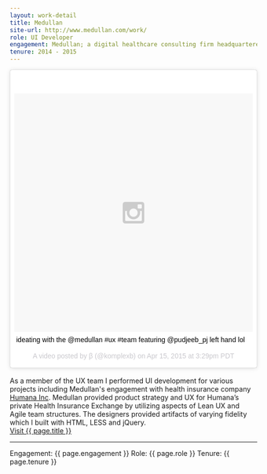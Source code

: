 ```yaml
---
layout: work-detail
title: Medullan
site-url: http://www.medullan.com/work/
role: UI Developer
engagement: Medullan; a digital healthcare consulting firm headquartered in Massachusetts, USA.
tenure: 2014 - 2015
---
```



<blockquote class="instagram-media" data-instgrm-captioned data-instgrm-version="4" style=" background:#FFF; border:0; border-radius:3px; box-shadow:0 0 1px 0 rgba(0,0,0,0.5),0 1px 10px 0 rgba(0,0,0,0.15); margin: 1px; max-width:658px; padding:0; width:99.375%; width:-webkit-calc(100% - 2px); width:calc(100% - 2px);"><div style="padding:8px;"> <div style=" background:#F8F8F8; line-height:0; margin-top:40px; padding:50% 0; text-align:center; width:100%;"> <div style=" background:url(data:image/png;base64,iVBORw0KGgoAAAANSUhEUgAAACwAAAAsCAMAAAApWqozAAAAGFBMVEUiIiI9PT0eHh4gIB4hIBkcHBwcHBwcHBydr+JQAAAACHRSTlMABA4YHyQsM5jtaMwAAADfSURBVDjL7ZVBEgMhCAQBAf//42xcNbpAqakcM0ftUmFAAIBE81IqBJdS3lS6zs3bIpB9WED3YYXFPmHRfT8sgyrCP1x8uEUxLMzNWElFOYCV6mHWWwMzdPEKHlhLw7NWJqkHc4uIZphavDzA2JPzUDsBZziNae2S6owH8xPmX8G7zzgKEOPUoYHvGz1TBCxMkd3kwNVbU0gKHkx+iZILf77IofhrY1nYFnB/lQPb79drWOyJVa/DAvg9B/rLB4cC+Nqgdz/TvBbBnr6GBReqn/nRmDgaQEej7WhonozjF+Y2I/fZou/qAAAAAElFTkSuQmCC); display:block; height:44px; margin:0 auto -44px; position:relative; top:-22px; width:44px;"></div></div> <p style=" margin:8px 0 0 0; padding:0 4px;"> <a href="https://instagram.com/p/1gyqoLwvO3/" style=" color:#000; font-family:Arial,sans-serif; font-size:14px; font-style:normal; font-weight:normal; line-height:17px; text-decoration:none; word-wrap:break-word;" target="_top">ideating with the @medullan #ux #team featuring @pudjeeb_pj left hand lol</a></p> <p style=" color:#c9c8cd; font-family:Arial,sans-serif; font-size:14px; line-height:17px; margin-bottom:0; margin-top:8px; overflow:hidden; padding:8px 0 7px; text-align:center; text-overflow:ellipsis; white-space:nowrap;">A video posted by β (@komplexb) on <time style=" font-family:Arial,sans-serif; font-size:14px; line-height:17px;" datetime="2015-04-15T22:29:20+00:00">Apr 15, 2015 at 3:29pm PDT</time></p></div></blockquote>
<script async defer src="//platform.instagram.com/en_US/embeds.js"></script>
<br>
As a member of the UX team I performed UI development for various projects including Medullan's engagement with 
health insurance company <a href="www.humana.com" target="_blank">Humana Inc</a>. Medullan provided product strategy and UX for Humana’s private Health Insurance Exchange
by utilizing aspects of Lean UX and Agile team structures.
The designers provided artifacts of varying fidelity which I built with HTML, LESS and jQuery.
<br>
<a href="{{ page.site-url }}" title="Visit {{ page.title }}" target="_blank">Visit {{ page.title }}</a>
<hr/>
Engagement: {{ page.engagement }}  
Role: {{ page.role }}  
Tenure: {{ page.tenure }}